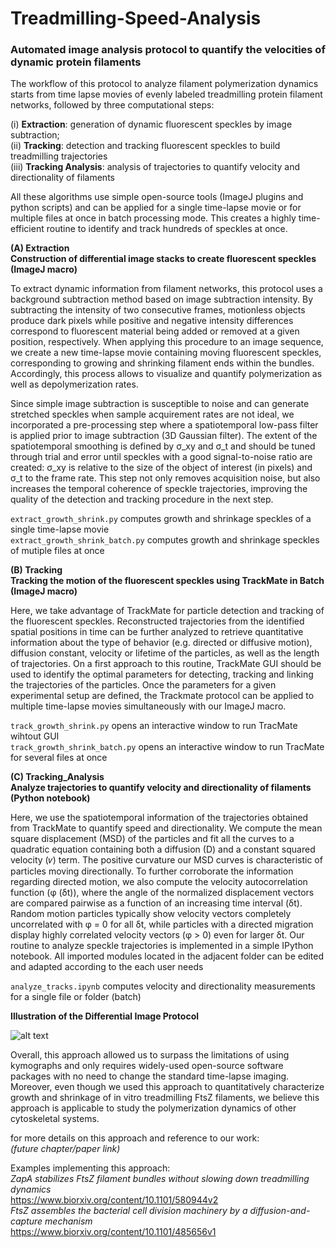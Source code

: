 # Treadmilling-Speed-Analysis
### Automated image analysis protocol to quantify the velocities of dynamic protein filaments

The workflow of this protocol to analyze filament polymerization dynamics starts from time lapse movies of evenly labeled treadmilling protein filament networks, followed by three computational steps:

(i)	**Extraction**: generation of dynamic fluorescent speckles by image subtraction; <br>
(ii)	**Tracking**: detection and tracking fluorescent speckles to build treadmilling trajectories <br>
(iii)	**Tracking Analysis**: analysis of trajectories to quantify velocity and directionality of filaments 

All these algorithms use simple open-source tools (ImageJ plugins and python scripts) and can be applied for a single time-lapse movie or for multiple files at once in batch processing mode. This creates a highly time-efficient routine to identify and track hundreds of speckles at once. 


**(A) Extraction** <br>
**Construction of differential image stacks to create fluorescent speckles (ImageJ macro)**

To extract dynamic information from filament networks, this protocol uses a background subtraction method based on image subtraction intensity. By subtracting the intensity of two consecutive frames, motionless objects produce dark pixels while positive and negative intensity differences correspond to fluorescent material being added or removed at a given position, respectively. When applying this procedure to an image sequence, we create a new time-lapse movie containing moving fluorescent speckles, corresponding to growing and shrinking filament ends within the bundles. Accordingly, this process allows to visualize and quantify polymerization as well as depolymerization rates.

Since simple image subtraction is susceptible to noise and can generate stretched speckles when sample acquirement rates are not ideal, we incorporated a pre-processing step where a spatiotemporal low-pass filter is applied prior to image subtraction (3D Gaussian filter). The extent of the spatiotemporal smoothing is defined by σ_xy and σ_t and should be tuned through trial and error until speckles with a good signal-to-noise ratio are created: σ_xy is relative to the size of the object of interest (in pixels) and σ_t to the frame rate. This step not only removes acquisition noise, but also increases the temporal coherence of speckle trajectories, improving the quality of the detection and tracking procedure in the next step.

`extract_growth_shrink.py` computes growth and shrinkage speckles of a single time-lapse movie <br>
`extract_growth_shrink_batch.py` computes growth and shrinkage speckles of mutiple files at once <br>

**(B) Tracking** <br>
**Tracking the motion of the fluorescent speckles using TrackMate in Batch (ImageJ macro)**

Here, we take advantage of TrackMate for particle detection and tracking of the fluorescent speckles. Reconstructed trajectories from the identified spatial positions in time can be further analyzed to retrieve quantitative information about the type of behavior (e.g. directed or diffusive motion), diffusion constant, velocity or lifetime of the particles, as well as the length of trajectories. On a first approach to this routine, TrackMate GUI should be used to identify the optimal parameters for detecting, tracking and linking the trajectories of the particles. Once the parameters for a given experimental setup are defined, the Trackmate protocol can be applied to multiple time-lapse movies simultaneously with our ImageJ macro.

`track_growth_shrink.py` opens an interactive window to run TracMate wihtout GUI <br>
`track_growth_shrink_batch.py` opens an interactive window to run TracMate for several files at once <br>
 
**(C) Tracking_Analysis** <br>
**Analyze trajectories to quantify velocity and directionality of filaments (Python notebook)**

Here, we use the spatiotemporal information of the trajectories obtained from TrackMate to quantify speed and directionality. 
We compute the mean square displacement (MSD) of the particles and fit all the curves to a quadratic equation containing both a diffusion (D) and a constant squared velocity (𝜈) term. The positive curvature our MSD curves is characteristic of particles moving directionally. To further corroborate the information regarding directed motion, we also compute the velocity autocorrelation function (φ (δt)), where the angle of the normalized displacement vectors are compared pairwise as a function of an increasing time interval (δt). Random motion particles typically show velocity vectors completely uncorrelated with φ = 0 for all δt, while particles with a directed migration display highly correlated velocity vectors (φ > 0) even for larger δt. Our routine to analyze speckle trajectories is implemented in a simple IPython notebook. All imported modules located in the adjacent folder can be edited and adapted according to the each user needs

`analyze_tracks.ipynb` computes velocity and directionality measurements for a single file or folder (batch) <br>

**Illustration of the Differential Image Protocol**

![alt text](https://github.com/paulocaldas/Treadmilling-Speed-Analysis/blob/master/Differential_image_procotol.png)

Overall, this approach allowed us to surpass the limitations of using kymographs and only requires widely-used open-source software packages with no need to change the standard time-lapse imaging. Moreover, even though we used this approach to quantitatively characterize growth and shrinkage of in vitro treadmilling FtsZ filaments, we believe this approach is applicable to study the polymerization dynamics of other cytoskeletal systems.

for more details on this approach and reference to our work: <br>
*(future chapter/paper link)*

Examples implementing this approach:<br>
*ZapA stabilizes FtsZ filament bundles without slowing down treadmilling dynamics* <br>
https://www.biorxiv.org/content/10.1101/580944v2 <br>
*FtsZ assembles the bacterial cell division machinery by a diffusion-and-capture mechanism* <br>
https://www.biorxiv.org/content/10.1101/485656v1
